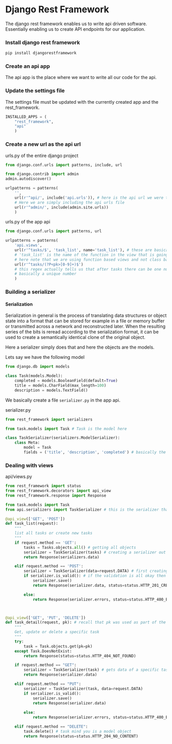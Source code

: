 # Django Rest Framework

The django rest framework enables us to write api driven software. Essentially enabling us to create API endpoints for our application.

### Install django rest framework

```bash
pip install djangorestframework
```

### Create an api app

The api app is the place where we want to write all our code for the api.

### Update the settings file

The settings file must be updated with the currently created app and the rest_framework.
```python
INSTALLED_APPS = (
	"rest_framework",
	"api"
	)
``` 

### Create a new url as the api url

urls.py of the entire django project
```python
from django.conf.urls import patterns, include, url

from django.contrib import admin
admin.autodiscover()

urlpatterns = patterns(
	'',
	url(r'^api/', include('api.urls')), # here is the api url we were talking about. 
	# Here we are simply including the api urls file
	url(r'^admin/', include(admin.site.urls))
	)

```

urls.py of the app api
```python
from django.conf.urls import patterns, url

urlpatterns = patterns(
	'api.views',
	url(r'^tasks/$', 'task_list', name='task_list'), # these are basically the 2 types of api calls possible
	# 'task_list' is the name of the function in the view that is going to be called
	# here note that we are using function based views and not class based views
	url(r'^tasks/(?P<pk>[0-9]+)$') 
	# this regex actually tells us that after tasks there can be one number specifying the primary key of the task
	# basically a unique number
	)
```

### Building a serializer

#### Serialization

Serialization in general is the process of translating data structures or object state into a format that can be stored for example in a file or memory buffer or transmitted across a network and reconstructed later. When the resulting series of the bits is reread according to the serialization format, it can be used to create a semantically identical clone of the original object. 

Here a serializer simply does that and here the objects are the models.

Lets say we have the following model

```python
from django.db import models

class Task(models.Model):
	completed = models.BooleanField(default=True)
	title = models.CharField(max_length=100)
	description = models.TextField()
```


We basically create a file `serializer.py` in the app api.

serializer.py
```python
from rest_framework import serializers

from task.models import Task # Task is the model here

class TaskSerializer(serializers.ModelSerializer):
	class Meta:
		model = Task
		fields = ('title', 'description', 'completed') # basically the fields
```

### Dealing with views

api/views.py
```python
from rest_framework import status
from rest_framework.decorators import api_view
from rest_framework.response import Response

from task.models import Task
from api.serializers import TaskSerializer # this is the serializer that we have written

@api_view(['GET', 'POST'])
def task_list(request):
	"""
	list all tasks or create new tasks
	"""
	if request.method == 'GET':
		tasks = Tasks.objects.all() # getting all objects
		serializer = TaskSerializer(tasks) # creating a serializer out of it
		return Response(serializers.data)

	elif request.method == 'POST':
		serializer = TaskSerializer(data=request.DATA) # first creating a serializer with the data 
		if serializer.is_valid(): # if the validation is all okay then serializer is valid otherwise not
			serializer.save()
			return Response(serializer.data, status=status.HTTP_201_CREATED)

		else:
			return Response(serializer.errors, status=status.HTTP_400_BAD_REQUEST)



@api_view(['GET', 'PUT', 'DELETE'])
def task_detail(request, pk): # recall that pk was used as part of the url itself
	"""
	Get, update or delete a specific task
	"""
	try:
		task = Task.objects.get(pk=pk)
	except Task.DoesNotExist:
		return Response(status=status.HTTP_404_NOT_FOUND)

	if request.method == "GET":
		serializer = TaskSerializer(task) # gets data of a specific task
		return Response(serializer.data)

	elif request.method == "PUT":
		serializer = TaskSerializer(task, data=request.DATA)
		if serializer.is_valid():
			serializer.save()
			return Response(serializer.data)
			
		else:
			return Response(serializer.errors, status=status.HTTP_400_BAD_REQUEST)

	elif request.method == "DELETE":
		task.delete() # task mind you is a model object
		return Response(status=status.HTTP_204_NO_CONTENT)
```
